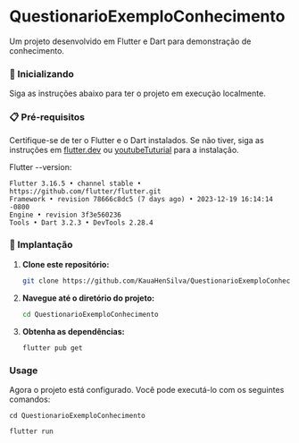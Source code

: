 # QuestionarioExemploConhecimento

Um projeto desenvolvido em Flutter e Dart para demonstração de conhecimento.

### 🚀 Inicializando

Siga as instruções abaixo para ter o projeto em execução localmente.

### 📋 Pré-requisitos

Certifique-se de ter o Flutter e o Dart instalados. Se não tiver, siga as instruções em [flutter.dev](https://flutter.dev/docs/get-started/install) ou [youtubeTuturial]((https://www.youtube.com/watch?v=7Kpd6eprz4k)) para a instalação.

Flutter --version:

  ```
  Flutter 3.16.5 • channel stable • https://github.com/flutter/flutter.git
  Framework • revision 78666c8dc5 (7 days ago) • 2023-12-19 16:14:14 -0800
  Engine • revision 3f3e560236
  Tools • Dart 3.2.3 • DevTools 2.28.4
  ```
  


### 🔧 Implantação

1. **Clone este repositório:**

    ```bash
    git clone https://github.com/KauaHenSilva/QuestionarioExemploConhecimento.git
    ```

2. **Navegue até o diretório do projeto:**

    ```bash
    cd QuestionarioExemploConhecimento
    ```

3. **Obtenha as dependências:**

    ```
    flutter pub get
    ```

### Usage

Agora o projeto está configurado. Você pode executá-lo com os seguintes comandos:

    cd QuestionarioExemploConhecimento

    flutter run

